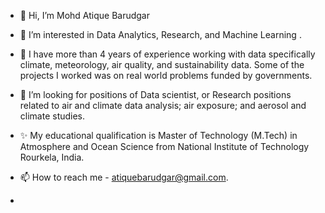 - 👋 Hi, I’m Mohd Atique Barudgar
- 👀 I’m interested in Data Analytics, Research, and Machine Learning .
- 🌱 I have more than 4 years of experience working with data specifically climate, meteorology, air quality, and sustainability data. Some of the projects I worked was on real world problems funded by governments.
- 💞️ I’m looking for positions of Data scientist, or Research positions related to air and climate data analysis; air exposure; and aerosol and climate studies.
- ✨ My educational qualification is Master of Technology (M.Tech) in Atmosphere and Ocean Science from National Institute of Technology Rourkela, India.
- 📫 How to reach me - atiquebarudgar@gmail.com.

- 

<!---
atiquebarudgar/atiquebarudgar is a ✨ special ✨ repository because its `README.md` (this file) appears on your GitHub profile.
You can click the Preview link to take a look at your changes.
--->

